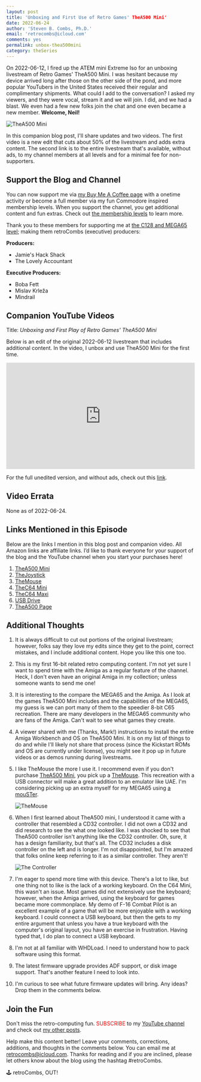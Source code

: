 ```yaml
---
layout: post
title: 'Unboxing and First Use of Retro Games' TheA500 Mini'
date: 2022-06-24
author: 'Steven B. Combs, Ph.D.'
email: 'retrocombs@icloud.com'
comments: yes
permalink: unbox-thea500mini
category: theSeries
---
```


On 2022-06-12, I fired up the ATEM mini Extreme Iso for an unboxing livestream of Retro Games' TheA500 Mini. I was hesitant because my device arrived long after those on the other side of the pond, and more popular YouTubers in the United States received their regular and complimentary shipments. What could I add to the conversation? I asked my viewers, and they were vocal, stream it and we will join. I did, and we had a blast. We even had a few new folks join the chat and one even became a new member. **Welcome, Neil!**

![TheA500 Mini](https://lh3.googleusercontent.com/yuj5NsnR-ITCoxC-U5Z-IU5uEapF0ZxF3N-oBvBjJFSl38TTjGKvofZ_3P0WrHbEmyJCXPHkge_oNB-YBZ4=w782-h440-rw)

In this companion blog post, I'll share updates and two videos. The first video is a new edit that cuts about 50% of the livestream and adds extra content. The second link is to the entire livestream that's available, without ads, to my channel members at all levels and for a minimal fee for non-supporters.

## Support the Blog and Channel

You can now support me via [my Buy Me A Coffee page](https://www.buymeacoffee.com/retroCombs/) with a onetime activity or become a full member via my fun Commodore inspired membership levels. When you support the channel, you get additional content and fun extras. Check out [the membership levels](https://www.buymeacoffee.com/retroCombs) to learn more.

Thank you to these members for supporting me at [the C128 and MEGA65 level](https://www.buymeacoffee.com/retroCombs/membership); making them retroCombs (executive) producers:

**Producers:**

- Jamie's Hack Shack
- The Lovely Accountant

**Executive Producers:**

- Boba Fett
- Mislav Krleža
- Mindrail

## Companion YouTube Videos

Title: _Unboxing and First Play of Retro Games' TheA500 Mini_

Below is an edit of the original 2022-06-12 livestream that includes additional content. In the video, I unbox and use TheA500 Mini for the first time.

<div style="position:relative;padding-top:56.25%;"><p><iframe src="https://www.youtube.com/embed/ro38_TSp1PM" frameborder="0" allowfullscreen="true" mozallowfullscreen="true" webkitallowfullscreen="true" style="position:absolute;top:0;left:0;width:100%;height:100%;"></iframe></p></div>

For the full unedited version, and without ads, check out this [link](https://www.buymeacoffee.com/retroCombs/e/76963).

## Video Errata

None as of 2022-06-24.

## Links Mentioned in this Episode

Below are the links I mention in this blog post and companion video. All Amazon links are affiliate links. I’d like to thank everyone for your support of the blog and the YouTube channel when you start your purchases here!

1. [TheA500 Mini](https://amzn.to/3yieN0e)
2. [TheJoystick](https://amzn.to/3A6PDmH)
3. [TheMouse](https://amzn.to/3A4Gg7e)
4. [TheC64 Mini](https://amzn.to/3xVVzw4)
5. [TheC64 Maxi](https://amzn.to/3A8b07n)
6. [USB Drive](https://amzn.to/3xVFeaD)
7. [TheA500 Page](https://retrogames.biz/products/thea500-mini/)

## Additional Thoughts

1. It is always difficult to cut out portions of the original livestream; however, folks say they love my edits since they get to the point, correct mistakes, and I include additional content. Hope you like this one too.
2. This is my first 16-bit related retro computing content. I'm not yet sure I want to spend time with the Amiga as a regular feature of the channel. Heck, I don't even have an original Amiga in my collection; unless someone wants to send me one!
3. It is interesting to the compare the MEGA65 and the Amiga. As I look at the games TheA500 Mini includes and the capabilities of the MEGA65, my guess is we can port many of them to the speedier 8-bit C65 recreation. There are many developers in the MEGA65 community who are fans of the Amiga. Can't wait to see what games they create.
4. A viewer shared with me (Thanks, Mark!) instructions to install the entire Amiga Workbench and OS on TheA500 Mini. It is on my list of things to do and while I'll likely not share that process (since the Kickstart ROMs and OS are currently under license), you might see it pop up in future videos or as demos running during livestreams.
5. I like TheMouse the more I use it. I recommend even if you don't purchase [TheA500 Mini](https://amzn.to/3yieN0e), you pick up a [TheMouse](https://amzn.to/3A4Gg7e). This recreation with a USB connector will make a great addition to an emulator like UAE. I'm considering picking up an extra myself for my MEGA65 using [a mouSTer](https://www.stevencombs.com/mouster).

    ![TheMouse](https://lh3.googleusercontent.com/K1d6WypGQE4X3MZw-yymvc2kL3n0Aqj8mrwsKVPEmggMrFH5B4UUaNVOkAkAxsS-HJlkjkJrEM5x1dyABIo=w782-h440-rw)

6. When I first learned about TheA500 mini, I understood it came with a controller that resembled a CD32 controller. I did not own a CD32 and did research to see the what one looked like. I was shocked to see that TheA500 controller isn't anything like the CD32 controller. Oh, sure, it has a design familiarity, but that's all. The CD32 includes a disk controller on the left and is longer. I'm not disappointed, but I'm amazed that folks online keep referring to it as a similar controller. They aren't!

    ![The Controller](https://lh3.googleusercontent.com/LPGj-PWr13iD3ewvU7GRN3PXOB2BcxxeEc27ISFL9U39pkr1aY25PvIvUmVRfZ0wKdSnGG-gULJihUmJYF4=w782-h440-rw)

5. I'm eager to spend more time with this device. There's a lot to like, but one thing not to like is the lack of a working keyboard. On the C64 Mini, this wasn't an issue. Most games did not extensively use the keyboard; however, when the Amiga arrived, using the keyboard for games became more commonplace. My demo of F-16 Combat Pilot is an excellent example of a game that will be more enjoyable with a working keyboard. I could connect a USB keyboard, but then the gets to my entire argument that unless you have a true keyboard with the computer's original layout, you have an exercise in frustration. Having typed that, I do plan to connect a USB keyboard.
6. I'm not at all familiar with WHDLoad. I need to understand how to pack software using this format.
7. The latest firmware upgrade provides ADF support, or disk image support. That's another feature I need to look into.
8. I'm curious to see what future firmware updates will bring. Any ideas? Drop them in the comments below.

## Join the Fun

Don't miss the retro-computing fun. <font color="red">SUBSCRIBE</font> to my [YouTube channel](https://www.youtube.com/stevencombs) and check out [my other posts](https://www.stevencombs.com).

Help make this content better! Leave your comments, corrections, additions, and thoughts in the comments below. You can email me at [retrocombs@icloud.com](mailto:retrocombs@icloud.com). Thanks for reading and if you are inclined, please let others know about the blog using the hashtag #retroCombs.

🕹️ retroCombs, OUT!
